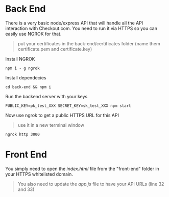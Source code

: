 # Back End

There is a very basic node/express API that will handle all the API interaction with Checkout.com.
You need to run it via HTTPS so you can easily use NGROK for that.
>put your certificates in the back-end/certificates folder (name them certificate.pem and certificate.key)

Install NGROK
```ssh
npm i - g ngrok
```

Install dependecies
```ssh
cd back-end && npm i
```

Run the backend server with your keys
```ssh
PUBLIC_KEY=pk_test_XXX SECRET_KEY=sk_test_XXX npm start
```

Now use ngrok to get a public HTTPS URL for this API
> use it in a new terminal window
```ssh
ngrok http 3000
```


# Front End
You simply need to open the *index.html* file from the "front-end" folder in your HTTPS whitelisted domain.

>You also need to update the *app.js* file to have your API URLs (line 32 and 33)